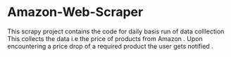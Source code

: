 # Amazon-Web-Scraper
This scrapy project contains the code for daily basis run of data colllection
This collects the data i.e the price of products from Amazon . 
Upon encountering a price drop of a required product the user gets notified .
